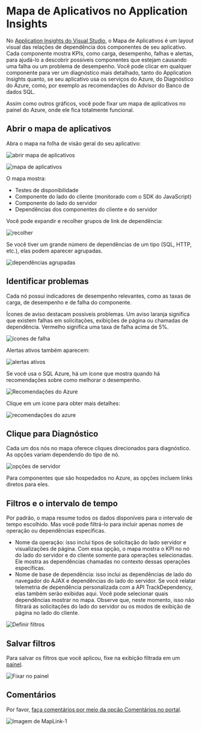 <properties 
	pageTitle="Mapa de aplicativos no Application Insights | Microsoft Azure" 
	description="Uma apresentação visual das dependências entre componentes do aplicativo, rotuladas com alertas e KPIs." 
	services="application-insights" 
    documentationCenter=""
	authors="SoubhagyaDash" 
	manager="douge"/>

<tags 
	ms.service="application-insights" 
	ms.workload="tbd" 
	ms.tgt_pltfrm="ibiza" 
	ms.devlang="na" 
	ms.topic="article" 
	ms.date="06/15/2016" 
	ms.author="awills"/>
 
# Mapa de Aplicativos no Application Insights

No [Application Insights do Visual Studio](app-insights-overview.md), o Mapa de Aplicativos é um layout visual das relações de dependência dos componentes de seu aplicativo. Cada componente mostra KPIs, como carga, desempenho, falhas e alertas, para ajudá-lo a descobrir possíveis componentes que estejam causando uma falha ou um problema de desempenho. Você pode clicar em qualquer componente para ver um diagnóstico mais detalhado, tanto do Application Insights quanto, se seu aplicativo usa os serviços do Azure, do Diagnóstico do Azure, como, por exemplo as recomendações do Advisor do Banco de dados SQL.

Assim como outros gráficos, você pode fixar um mapa de aplicativos no painel do Azure, onde ele fica totalmente funcional.

## Abrir o mapa de aplicativos

Abra o mapa na folha de visão geral do seu aplicativo:

![abrir mapa de aplicativos](./media/app-insights-app-map/01.png)

![mapa de aplicativos](./media/app-insights-app-map/02.png)

O mapa mostra:

* Testes de disponibilidade
* Componente do lado do cliente (monitorado com o SDK do JavaScript)
* Componente do lado do servidor
* Dependências dos componentes do cliente e do servidor

Você pode expandir e recolher grupos de link de dependência:

![recolher](./media/app-insights-app-map/03.png)
 
Se você tiver um grande número de dependências de um tipo (SQL, HTTP, etc.), elas podem aparecer agrupadas.


![dependências agrupadas](./media/app-insights-app-map/03-2.png)
 
 
## Identificar problemas

Cada nó possui indicadores de desempenho relevantes, como as taxas de carga, de desempenho e de falha do componente.

Ícones de aviso destacam possíveis problemas. Um aviso laranja significa que existem falhas em solicitações, exibições de página ou chamadas de dependência. Vermelho significa uma taxa de falha acima de 5%.


![ícones de falha](./media/app-insights-app-map/04.png)

 
Alertas ativos também aparecem:


![alertas ativos](./media/app-insights-app-map/05.png)
 
Se você usa o SQL Azure, há um ícone que mostra quando há recomendações sobre como melhorar o desempenho.


![Recomendações do Azure](./media/app-insights-app-map/06.png)

Clique em um ícone para obter mais detalhes:


![recomendações do azure](./media/app-insights-app-map/07.png)
 
 
## Clique para Diagnóstico

Cada um dos nós no mapa oferece cliques direcionados para diagnóstico. As opções variam dependendo do tipo de nó.

![opções de servidor](./media/app-insights-app-map/09.png)

 
Para componentes que são hospedados no Azure, as opções incluem links diretos para eles.


## Filtros e o intervalo de tempo

Por padrão, o mapa resume todos os dados disponíveis para o intervalo de tempo escolhido. Mas você pode filtrá-lo para incluir apenas nomes de operação ou dependências específicas.

* Nome da operação: isso inclui tipos de solicitação do lado servidor e visualizações de página. Com essa opção, o mapa mostra o KPI no nó do lado do servidor e do cliente somente para operações selecionadas. Ele mostra as dependências chamadas no contexto dessas operações específicas.
* Nome de base de dependência: isso inclui as dependências de lado do navegador do AJAX e dependências do lado do servidor. Se você relatar telemetria de dependência personalizada com a API TrackDependency, elas também serão exibidas aqui. Você pode selecionar quais dependências mostrar no mapa. Observe que, neste momento, isso não filtrará as solicitações do lado do servidor ou os modos de exibição de página no lado do cliente.


![Definir filtros](./media/app-insights-app-map/11.png)

 
 
## Salvar filtros

Para salvar os filtros que você aplicou, fixe na exibição filtrada em um [painel](app-insights-dashboards.md).


![Fixar no painel](./media/app-insights-app-map/12.png)
 


## Comentários

Por favor, [faça comentários por meio da opção Comentários no portal](app-insights-get-dev-support.md).


![Imagem de MapLink-1](./media/app-insights-app-map/13.png)

<!---HONumber=AcomDC_0622_2016-->